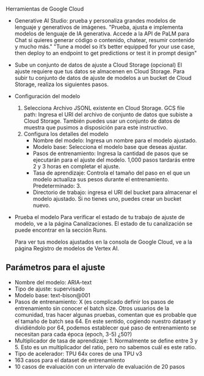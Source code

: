 Herramientas de Google Cloud
- Generative AI Studio: prueba y personaliza grandes modelos de lenguaje y generativos de imágenes.
  "Prueba, ajusta e implementa modelos de lenguaje de IA generativa. Accede a la API de PaLM para Chat si quieres generar código o contenido, chatear, resumir contenido y mucho más."
  "Tune a model so it’s better equipped for your use case, then deploy to an endpoint to get predictions or test it in prompt design"

- Sube un conjunto de datos de ajuste a Cloud Storage (opcional)
  El ajuste requiere que tus datos se almacenen en Cloud Storage. Para subir tu conjunto de datos de ajuste de modelos a un bucket de Cloud Storage, realiza los siguientes pasos.

- Configuración del modelo
  1. Selecciona Archivo JSONL existente en Cloud Storage.
     GCS file path: Ingresa el URI del archivo de conjunto de datos que subiste a Cloud Storage. También puedes usar un conjunto de datos de muestra que pusimos a disposición para este instructivo.
  2. Configura los detalles del modelo
     - Nombre del modelo: Ingresa un nombre para el modelo ajustado.
     - Modelo base: Selecciona el modelo base que deseas ajustar.
     - Pasos de entrenamiento: Ingresa la cantidad de pasos que se ejecutarán para el ajuste del modelo. 1,000 pasos tardarás entre 2 y 3 horas en completar el ajuste.
     - Tasa de aprendizaje: Controla el tamaño del paso en el que un modelo actualiza sus pesos durante el entrenamiento. Predeterminado: 3.
     - Directorio de trabajo: ingresa el URI del bucket para almacenar el modelo ajustado. Si no tienes uno, puedes crear un bucket nuevo.

- Prueba el modelo
  Para verificar el estado de tu trabajo de ajuste de modelo, ve a la página Canalizaciones. El estado de tu canalización se puede encontrar en la sección Runs.

  Para ver tus modelos ajustados en la consola de Google Cloud, ve a la página Registro de modelos de Vertex AI.


## Parámetros para el ajuste
- Nombre del modelo: ARIA-text
- Tipo de ajuste: supervisado
- Modelo base: text-bison@001
- Pasos de entrenamiento: X (es complicado definir los pasos de entrenamiento sin conocer el batch size. Otros usuarios de la comunidad, tras hacer algunas pruebas, comentan que es probable que el tamaño de batch sea 64. En este sentido, cogiendo nuestro dataset y dividiéndolo por 64, podemos establecer qué paso de entrenamiento se necesitan para cada época (epoch, 3-5) ¿50?)
- Multiplicador de tasa de aprendizaje: 1. Normalmente se define entre 3 y 5. Esto es un multiplicador del ratio, pero no sabemos cuál es este ratio.
- Tipo de acelerador: TPU 64x cores de una TPU v3
- 163 casos para el dataset de entrenamiento
- 10 casos de evaluación con un intervalo de evaluación de 20 pasos
